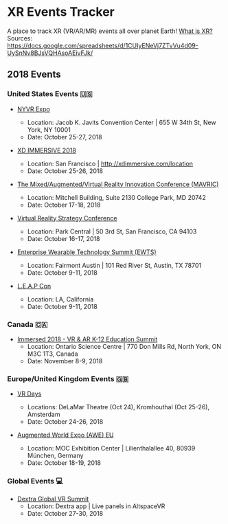 # XR Events Tracker
A place to track XR (VR/AR/MR) events all over planet Earth! [What is XR?](https://medium.com/@northof41/what-really-is-the-difference-between-ar-mr-vr-xr-35bed1da1a4e)  
Sources: https://docs.google.com/spreadsheets/d/1CUIyENeVj7ZTvVu4d09-UySnNv8BJsVQHAsoAEivFJk/

## 2018 Events

### United States Events 🇺🇸
- [NYVR Expo](https://www.nyvrexpo.com/)
  - Location: Jacob K. Javits Convention Center | 655 W 34th St, New York, NY 10001
  - Date: October 25-27, 2018
  
- [XD IMMERSIVE 2018](http://xdimmersive.com/)
  - Location: San Francisco | http://xdimmersive.com/location
  - Date: October 25-26, 2018

- [The Mixed/Augmented/Virtual Reality Innovation Conference (MAVRIC)](https://mavric.umd.edu/mavric-conference-2018)
  - Location: Mitchell Building, Suite 2130 College Park, MD 20742 
  - Date: October 17-18, 2018
  
- [Virtual Reality Strategy Conference](https://greenlightinsights.com/events/vrs-2018/)
  - Location: Park Central | 50 3rd St, San Francisco, CA 94103
  - Date: October 16-17, 2018
  
- [Enterprise Wearable Technology Summit (EWTS)](https://brainxchange.io/events/ewts-2018/)
  - Location: Fairmont Austin | 101 Red River St, Austin, TX 78701
  - Date: October 9-11, 2018  
  
- [L.E.A.P Con](https://www.magicleap.com/leapcon)
  - Location: LA, California
  - Date: October 9-11, 2018

### Canada 🇨🇦
- [Immersed 2018 - VR & AR K-12 Education Summit](https://tifca.com/immersed-2018/)
  - Location: Ontario Science Centre | 770 Don Mills Rd, North York, ON M3C 1T3, Canada
  - Date: November 8-9, 2018

### Europe/United Kingdom Events 🇬🇧
- [VR Days](http://vrdays.co/)
  - Locations: DeLaMar Theatre (Oct 24), Kromhouthal (Oct 25-26), Amsterdam
  - Date: October 24-26, 2018
  
- [Augmented World Expo (AWE) EU](https://eu.augmentedworldexpo.com/)
  - Location: MOC Exhibition Center | Lilienthalallee 40, 80939 München, Germany
  - Date: October 18-19, 2018

### Global Events 💻
- [Dextra Global VR Summit](https://www.dextra.com/globalvrsummit)
  - Location: Dextra app | Live panels in AltspaceVR
  - Date: October 27-30, 2018
